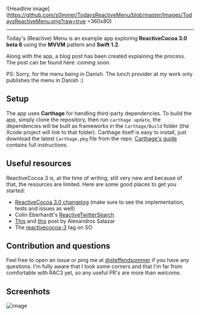 ![Headline image](https://github.com/s0mmer/TodaysReactiveMenu/blob/master/Images/TodaysReactiveMenu.png?raw=true =360x80)
***
Today's (Reactive) Menu is an example app exploring **ReactiveCocoa 3.0 beta 6** using the **MVVM** pattern and **Swift 1.2**.

Along with the app, a blog post has been created explaining the process. The post can be found here: *coming soon*.

PS: Sorry, for the menu being in Danish. The lunch provider at my work only publishes the menu in Danish :)

## Setup
The app uses **Carthage** for handling third-party dependencies. To build the app, simply clone the repository, then run `carthage update`, the dependencies will be built as frameworks in the `Carthage/Build` folder (the Xcode project will link to that folder). Carthage itself is easy to install, just download the latest `Carthage.pkg` file from the repo. [Carthage's guide](https://github.com/Carthage/Carthage) contains full instructions.

## Useful resources
ReactiveCocoa 3 is, at the time of writing, still very new and because of that, the resources are limited. Here are some good places to get you started:

 - [ReactiveCocoa 3.0 changelog](https://github.com/ReactiveCocoa/ReactiveCocoa/blob/swift-development/CHANGELOG.md) (make sure to see the implementation, tests and issues as well)
 - Colin Eberhardt's [ReactiveTwitterSearch](https://github.com/ColinEberhardt/ReactiveTwitterSearch)
 - [This](http://nomothetis.svbtle.com/an-introduction-to-reactivecocoa) and [this](http://nomothetis.svbtle.com/reactivecocoa-ii-reacting-to-signals) post by Alexandros Salazar
 - The [reactivecocoa-3](http://stackoverflow.com/questions/tagged/reactive-cocoa-3) tag on SO

## Contribution and questions
Feel free to open an issue or ping me at [@steffendsommer](http://twitter.com/steffendsommer) if you have any questions. I'm fully aware that I took some corners and that I'm far from comfortable with RAC3 yet, so any useful PR's are more than welcome.


## Screenhots
![image](https://github.com/s0mmer/TodaysReactiveMenu/blob/master/Images/screenshot.png?raw=true)